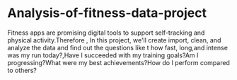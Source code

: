 # Analysis-of-fitness-data-project
Fitness apps are promising digital tools to support self-tracking and physical activity.Therefore , In this project, we'll create import, clean, and analyze the data and find out the questions like t how fast, long,and intense was my run today?,Have I succeeded with my training goals?Am I progressing?What were my best achievements?How do I perform compared to others?
